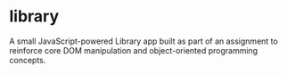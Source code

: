# library
A small JavaScript-powered Library app built as part of an assignment to reinforce core DOM manipulation and object-oriented programming concepts.
